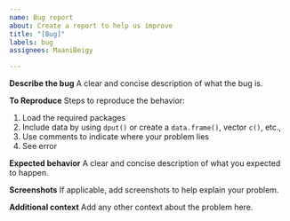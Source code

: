 ```yaml
---
name: Bug report
about: Create a report to help us improve
title: "[Bug]"
labels: bug
assignees: MaaniBeigy

---
```


**Describe the bug**
A clear and concise description of what the bug is.

**To Reproduce**
Steps to reproduce the behavior:
1. Load the required packages
2. Include data by using `dput()` or create a `data.frame()`, vector `c()`, etc.,
3. Use comments to indicate where your problem lies
4. See error

**Expected behavior**
A clear and concise description of what you expected to happen.

**Screenshots**
If applicable, add screenshots to help explain your problem.

**Additional context**
Add any other context about the problem here.
